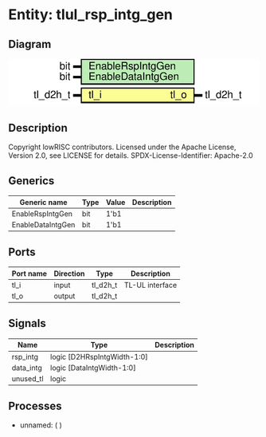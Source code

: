# Entity: tlul_rsp_intg_gen

## Diagram

![Diagram](tlul_rsp_intg_gen.svg "Diagram")
## Description

Copyright lowRISC contributors.
 Licensed under the Apache License, Version 2.0, see LICENSE for details.
 SPDX-License-Identifier: Apache-2.0
 
## Generics

| Generic name      | Type | Value | Description |
| ----------------- | ---- | ----- | ----------- |
| EnableRspIntgGen  | bit  | 1'b1  |             |
| EnableDataIntgGen | bit  | 1'b1  |             |
## Ports

| Port name | Direction | Type     | Description     |
| --------- | --------- | -------- | --------------- |
| tl_i      | input     | tl_d2h_t | TL-UL interface |
| tl_o      | output    | tl_d2h_t |                 |
## Signals

| Name      | Type                        | Description |
| --------- | --------------------------- | ----------- |
| rsp_intg  | logic [D2HRspIntgWidth-1:0] |             |
| data_intg | logic [DataIntgWidth-1:0]   |             |
| unused_tl | logic                       |             |
## Processes
- unnamed: (  )
